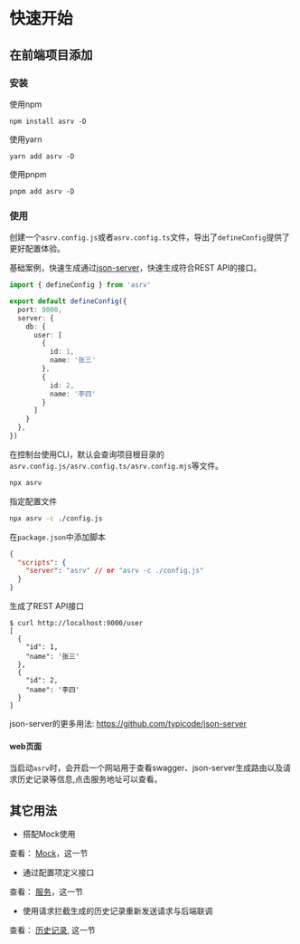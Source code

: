 # 快速开始
## 在前端项目添加
### 安装

使用npm
```shell
npm install asrv -D
```

使用yarn
```shell
yarn add asrv -D
```

使用pnpm
```shell
pnpm add asrv -D
```
### 使用

创建一个`asrv.config.js`或者`asrv.config.ts`文件，导出了`defineConfig`提供了更好配置体验。

基础案例，快速生成通过[json-server](https://github.com/typicode/json-server)，快速生成符合REST API的接口。

```ts
import { defineConfig } from 'asrv'

export default defineConfig({
  port: 9000,
  server: {
    db: {
      user: [
        {
          id: 1,
          name: '张三'
        },
        {
          id: 2,
          name: '李四'
        }
      ]
    }
  },
})
```

在控制台使用CLI，默认会查询项目根目录的`asrv.config.js/asrv.config.ts/asrv.config.mjs`等文件。

```bash
npx asrv
```

指定配置文件
```bash
npx asrv -c ./config.js
```

在`package.json`中添加脚本

```json
{
  "scripts": {
    "server": "asrv" // or "asrv -c ./config.js"
  }
}
```
生成了REST API接口
```shell
$ curl http://localhost:9000/user
[
  {
    "id": 1,
    "name": '张三'
  },
  {
    "id": 2,
    "name": '李四'
  }
]
```

json-server的更多用法: <https://github.com/typicode/json-server>

#### web页面

当启动`asrv`时，会开启一个网站用于查看swagger、json-server生成路由以及请求历史记录等信息,点击服务地址可以查看。


## 其它用法

- 搭配Mock使用

查看： [Mock](./mock.md)，这一节

- 通过配置项定义接口

查看： [服务](./server.md)，这一节

- 使用请求拦截生成的历史记录重新发送请求与后端联调

查看： [历史记录](./history.md), 这一节
